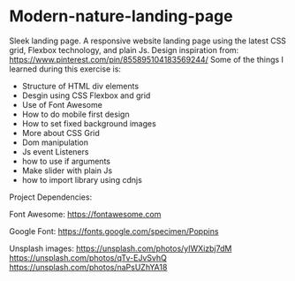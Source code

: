 # Modern-nature-landing-page
Sleek landing page.
A responsive website landing page using the latest CSS grid, Flexbox technology, and plain Js.
Design inspiration from: 
https://www.pinterest.com/pin/855895104183569244/
Some of the things I learned during this exercise is:
- Structure of HTML div elements
- Desgin using CSS Flexbox and grid
- Use of Font Awesome
- How to do mobile first design
- How to set fixed background images
- More about CSS Grid
- Dom manipulation
- Js event Listeners
- how to use if arguments
- Make slider with plain Js
- how to import library using cdnjs


Project Dependencies:

Font Awesome:
https://fontawesome.com

Google Font:
https://fonts.google.com/specimen/Poppins

Unsplash images: 
https://unsplash.com/photos/yIWXizbj7dM
https://unsplash.com/photos/qTv-EJvSvhQ
https://unsplash.com/photos/naPsUZhYA18
